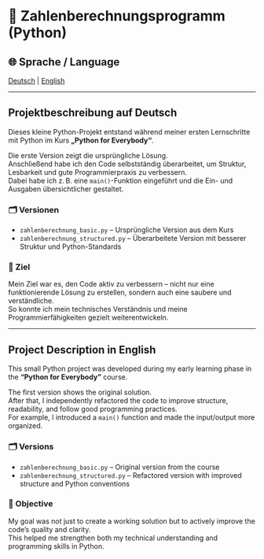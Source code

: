 # 🧮 Zahlenberechnungsprogramm (Python)

## 🌐 Sprache / Language  
[Deutsch](#-projektbeschreibung-auf-deutsch) | [English](#-project-description-in-english)

---

## Projektbeschreibung auf Deutsch

Dieses kleine Python-Projekt entstand während meiner ersten Lernschritte mit Python im Kurs **„Python for Everybody“**.

Die erste Version zeigt die ursprüngliche Lösung.  
Anschließend habe ich den Code selbstständig überarbeitet, um Struktur, Lesbarkeit und gute Programmierpraxis zu verbessern.  
Dabei habe ich z. B. eine `main()`-Funktion eingeführt und die Ein- und Ausgaben übersichtlicher gestaltet.

### 🗂 Versionen

- `zahlenberechnung_basic.py` – Ursprüngliche Version aus dem Kurs  
- `zahlenberechnung_structured.py` – Überarbeitete Version mit besserer Struktur und Python-Standards

### 🎯 Ziel

Mein Ziel war es, den Code aktiv zu verbessern – nicht nur eine funktionierende Lösung zu erstellen, sondern auch eine saubere und verständliche.  
So konnte ich mein technisches Verständnis und meine Programmierfähigkeiten gezielt weiterentwickeln.

---

## Project Description in English

This small Python project was developed during my early learning phase in the **“Python for Everybody”** course.

The first version shows the original solution.  
After that, I independently refactored the code to improve structure, readability, and follow good programming practices.  
For example, I introduced a `main()` function and made the input/output more organized.

### 🗂 Versions

- `zahlenberechnung_basic.py` – Original version from the course  
- `zahlenberechnung_structured.py` – Refactored version with improved structure and Python conventions

### 🎯 Objective

My goal was not just to create a working solution but to actively improve the code’s quality and clarity.  
This helped me strengthen both my technical understanding and programming skills in Python.
